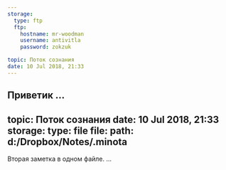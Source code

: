 ```yaml
---
storage:
  type: ftp
  ftp:
    hostname: mr-woodman
    username: antivitla
    password: zokzuk

topic: Поток сознания
date: 10 Jul 2018, 21:33
---
```

Приветик
...
---
topic: Поток сознания
date: 10 Jul 2018, 21:33
storage:
  type: file
  file:
    path: d:/Dropbox/Notes/.minota
---
Вторая заметка в одном файле.
...
